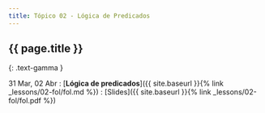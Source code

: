 ```yaml
---
title: Tópico 02 - Lógica de Predicados
---
```


## {{ page.title }}
{: .text-gamma }

31 Mar, 02 Abr
: [**Lógica de predicados**]({{ site.baseurl }}{% link _lessons/02-fol/fol.md %})
  : [Slides]({{ site.baseurl }}{% link _lessons/02-fol/fol.pdf %})
